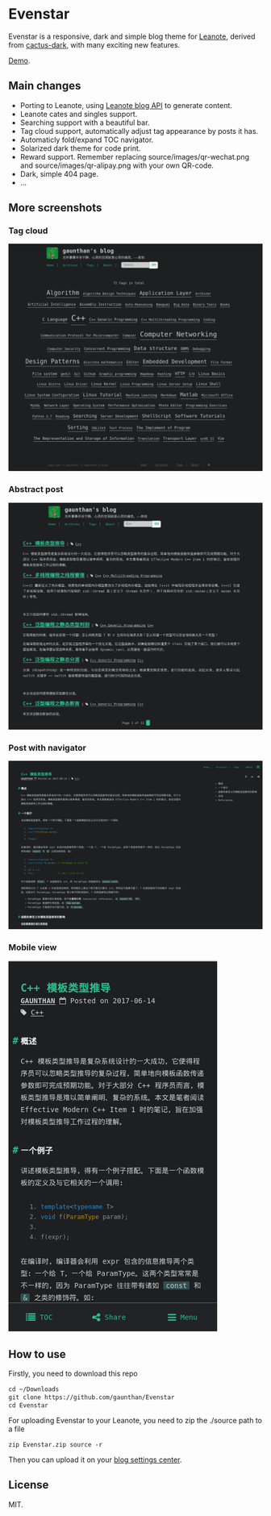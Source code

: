 # Evenstar
Evenstar is a responsive, dark and simple blog theme for [Leanote](https://leanote.com), derived from [cactus-dark](https://github.com/probberechts/cactus-dark), with many exciting new features.

[Demo](http://gaunthan.leanote.com).

## Main changes

- Porting to Leanote, using [Leanote blog API](https://github.com/leanote/leanote/wiki/leanote-blog-theme-api) to generate content.
- Leanote cates and singles support.
- Searching support with a beautiful bar. 
- Tag cloud support, automatically adjust tag appearance by posts it has.
- Automaticly fold/expand TOC navigator. 
- Solarized dark theme for code print.
- Reward support. Remember replacing source/images/qr-wechat.png and source/images/qr-alipay.png with your own QR-code. 
- Dark, simple 404 page. 
- ...

## More screenshots
### Tag cloud
![](images/screenshot-tags.png)

### Abstract post
![](images/screenshot-home-abstract-post.png)

### Post with navigator
![](images/screenshot-post-with-nav.png)

### Mobile view
![](images/screenshot-view-on-phone.png)

## How to use
Firstly, you need to download this repo
    
    cd ~/Downloads
    git clone https://github.com/gaunthan/Evenstar
    cd Evenstar

For uploading Evenstar to your Leanote, you need to zip the ./source path to a file

    zip Evenstar.zip source -r
    
Then you can upload it on your [blog settings center](https://leanote.com/member/blog/theme).

## License
MIT.
